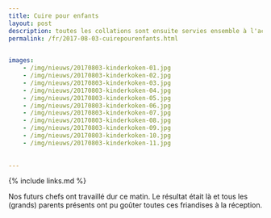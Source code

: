 ```yaml
---
title: Cuire pour enfants
layout: post
description: toutes les collations sont ensuite servies ensemble à l'accueil des enfants
permalink: /fr/2017-08-03-cuirepourenfants.html

    
images: 
    - /img/nieuws/20170803-kinderkoken-01.jpg
    - /img/nieuws/20170803-kinderkoken-02.jpg
    - /img/nieuws/20170803-kinderkoken-03.jpg
    - /img/nieuws/20170803-kinderkoken-04.jpg
    - /img/nieuws/20170803-kinderkoken-05.jpg
    - /img/nieuws/20170803-kinderkoken-06.jpg
    - /img/nieuws/20170803-kinderkoken-07.jpg
    - /img/nieuws/20170803-kinderkoken-08.jpg
    - /img/nieuws/20170803-kinderkoken-09.jpg
    - /img/nieuws/20170803-kinderkoken-10.jpg
    - /img/nieuws/20170803-kinderkoken-11.jpg
    
    
---
```


{% include links.md %}

Nos futurs chefs ont travaillé dur ce matin. Le résultat était là et tous les (grands) parents présents ont pu goûter toutes ces friandises à la réception.

